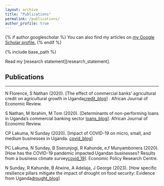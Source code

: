 ```yaml
---
layout: archive
title: "Publications"
permalink: /publications/
author_profile: true
---
```


{% if author.googlescholar %}
  You can also find my articles on <u><a href="{{author.googlescholar}}">my Google Scholar profile</a>.</u>
{% endif %}

{% include base_path %}

Read my [research statement][research_statement].


## Publications
---
N Florence, S Nathan (2020). [The effect of commercial banks’ agricultural credit on agricultural growth in Uganda[credit_blog]] . African Journal of Economic Review.


S Nathan, M Ibrahim, M Tom (2020). [Determinants of non-performing loans in Uganda’s commercial banking sector [loans_blog]]. African Journal of Economic Review.

CP Lakuma, N Sunday (2020). [Impact of COVID-19 on micro, small, and medium businesses in Uganda. [covid_blog]]

PC Lakuma, N Sunday, B Sserunjogi, R Kahunde, e.f Munyambonera (2020). [How has the COVID-19 pandemic impacted Ugandan businesses? Results from a business climate survey[covid_19]]. Economic Policy Research Centre.

N Sunday, R Kahunde, B Atwine, A Adelaja, J George (2023). [How specific resilience pillars mitigate the impact of drought on food security: Evidence from Uganda[drought_blog]]



[credit_blog]: https://www.ajol.info/index.php/ajer/article/view/192203
[loans_blog]: https://www.ajol.info/index.php/ajer/article/view/192192
[covid_blog]: https://policycommons.net/artifacts/4139952/impact-of-covid-19-on-micro-small-and-medium-businesses-in-uganda/4948149/ 
[covid_19]: https://www.voced.edu.au/content/ngv:86700
[drought_blog]: https://link.springer.com/article/10.1007/s12571-022-01313-9